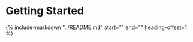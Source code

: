 # Getting Started

{%
    include-markdown "../README.md"
    start="<!--getting started start-->"
    end="<!--getting started end-->"
    heading-offset=1
%}
